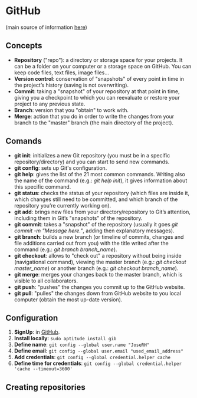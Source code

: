 GitHub
======
(main source of information [here](http://readwrite.com/2013/09/30/understanding-github-a-journey-for-beginners-part-1))

Concepts
--------
* **Repository** ("repo"): a directory or storage space for your projects. It can be a folder on your computer or a storage space on GitHub. You can keep code files, text files, image files...
* **Version control**: conservation of "snapshots" of every point in time in the project’s history (saving is not overwriting).
* **Commit**: taking a "snapshot" of your repository at that point in time, giving you a checkpoint to which you can reevaluate or restore your project to any previous state.
* **Branch**: version that you "obtain" to work with.
* **Merge**: action that you do in order to write the changes from your branch to the "master" branch (the main directory of the project).

Comands
-------
* **git init**: initializes a new Git repository (you must be in a specific repository/directory) and you can start to send new commands.
* **git config**: sets up Git's configuration.
* **git help**: gives the list of the 21 most common commands. Writing also the name of the command (e.g.: *git help init*), it gives information about this specific command.
* **git status**: checks the status of your repository (which files are inside it, which changes still need to be committed, and which branch of the repository you’re currently working on).
* **git add**: brings new files from your directory/repository to Git’s attention, including them in Git’s "snapshots" of the repository.
* **git commit**: takes a "snapshot" of the repository (usually it goes *git commit -m "Message here."*, adding then explanatory messages).
* **git branch**: builds a new branch (or timeline of commits, changes and file additions carried out from you) with the title writed after the command (e.g.: *git branch branch_name*).
* **git checkout**: allows to "check out" a repository without being inside (navigational command), viewing the master branch (e.g.: *git checkout master_name*) or another branch (e.g.: *git checkout branch_name*).
* **git merge**: merges your changes back to the master branch, which is visible to all collaborators.
* **git push**: "pushes" the changes you commit up to the GitHub website.
* **git pull**: "pulles" the changes down from GitHub website to you local computer (obtain the most up-date version).

Configuration
-------------
1. **SignUp**: in [GitHub](https://github.com/).
2. **Install locally**: `sudo aptitude install gib`
3. **Define name**: `git config --global user.name "JoseRH"`
4. **Define email**: `git config --global user.email "used_email_address"`
5. **Add credentials**: `git config --global credential.helper cache`
6. **Define time for credentials**: `git config --global credential.helper 'cache --timeout=3600'`
 
Creating repositories
---------------------


